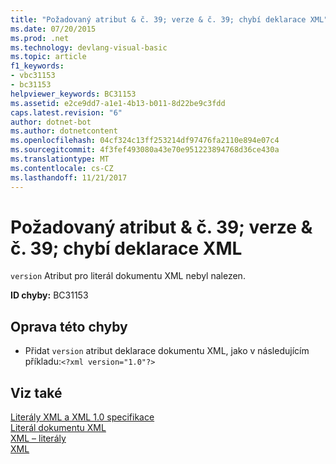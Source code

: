 ```yaml
---
title: "Požadovaný atribut & č. 39; verze & č. 39; chybí deklarace XML"
ms.date: 07/20/2015
ms.prod: .net
ms.technology: devlang-visual-basic
ms.topic: article
f1_keywords:
- vbc31153
- bc31153
helpviewer_keywords: BC31153
ms.assetid: e2ce9dd7-a1e1-4b13-b011-8d22be9c3fdd
caps.latest.revision: "6"
author: dotnet-bot
ms.author: dotnetcontent
ms.openlocfilehash: 04cf324c13ff253214df97476fa2110e894e07c4
ms.sourcegitcommit: 4f3fef493080a43e70e951223894768d36ce430a
ms.translationtype: MT
ms.contentlocale: cs-CZ
ms.lasthandoff: 11/21/2017
---
```

# <a name="required-attribute-39version39-missing-from-xml-declaration"></a>Požadovaný atribut & č. 39; verze & č. 39; chybí deklarace XML
`version` Atribut pro literál dokumentu XML nebyl nalezen.  
  
 **ID chyby:** BC31153  
  
## <a name="to-correct-this-error"></a>Oprava této chyby  
  
-   Přidat `version` atribut deklarace dokumentu XML, jako v následujícím příkladu:`<?xml version="1.0"?>`  
  
## <a name="see-also"></a>Viz také  
 [Literály XML a XML 1.0 specifikace](../../visual-basic/programming-guide/language-features/xml/xml-literals-and-the-xml-1-0-specification.md)  
 [Literál dokumentu XML](../../visual-basic/language-reference/xml-literals/xml-document-literal.md)  
 [XML – literály](../../visual-basic/language-reference/xml-literals/index.md)  
 [XML](../../visual-basic/programming-guide/language-features/xml/index.md)
